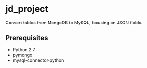 # jd_project

Convert tables from MongoDB to MySQL, focusing on JSON fields.

## Prerequisites

- Python 2.7
- pymongo
- mysql-connector-python
